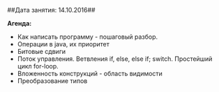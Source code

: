 ##Дата занятия: 14.10.2016##

**Агенда:**
* Как написать программу - пошаговый разбор.
* Операции в java, их приоритет
* Битовые сдвиги
* Поток управления. Ветвления if, else, else if; switch. Простейший цикл for-loop.
* Вложенность конструкций - область видимости
* Преобразование типов
